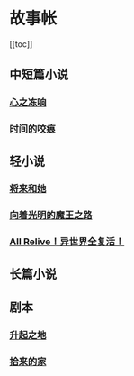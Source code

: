 # 故事帐

[[toc]]

## 中短篇小说

### [心之冻响](fictions/oemnch/)

### [时间的咬痕](fictions/zayyup/)

## 轻小说

### [将来和她](light-novels/adeynq/)

### [向着光明的魔王之路](light-novels/pvabft/)

### [All Relive！异世界全复活！](light-novels/hpdyys/)

## 长篇小说

## 剧本

### [升起之地](scripts/rsdlnd/SUMMARY.md)

### [拾来的家](scripts/pkfmli/SUMMARY.md)
